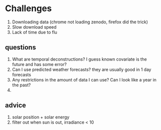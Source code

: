 # Challenges

1. Downloading data (chrome not loading zenodo, firefox did the trick)
2. Slow download speed
3. Lack of time due to flu

## questions

1. What are temporal deconstructions? I guess known covariate is the future and has some error?
2. Can I use predicted weather forecasts? they are usually good in 1 day forecasts
3. Any restrictions in the amount of data I can use? Can I look like a year in the past?
4. 

## advice
1. solar position + solar energy
2. filter out when sun is out, irradiance < 10
